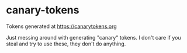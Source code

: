 # canary-tokens
Tokens generated at https://canarytokens.org

Just messing around with generating "canary" tokens. I don't care if you steal and try to use these, they don't do anything.
